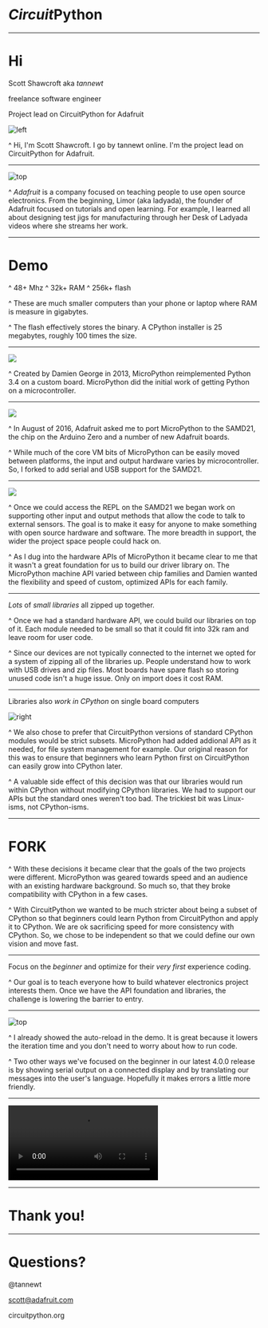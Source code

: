 # *Circuit*Python

---

# Hi

Scott Shawcroft aka *tannewt*

freelance software engineer

Project lead on CircuitPython for Adafruit

![left](/Users/tannewt/Downloads/41662373982_ede0852542_o\(1\).jpg)

^ Hi, I'm Scott Shawcroft. I go by tannewt online. I'm the project lead on CircuitPython for Adafruit.

---

![top](popular_guides.png)

^ *Adafruit* is a company focused on teaching people to use open source electronics. From the beginning, Limor (aka ladyada), the founder of Adafruit focused on tutorials and open learning. For example, I learned all about designing test jigs for manufacturing through her Desk of Ladyada videos where she streams her work.

---

# Demo

^ 48+ Mhz
^ 32k+ RAM
^ 256k+ flash

^ These are much smaller computers than your phone or laptop where RAM is measure in gigabytes.

^ The flash effectively stores the binary. A CPython installer is 25 megabytes, roughly 100 times the size.

---

![](micropython_kickstarter_splash.jpg)

^ Created by Damien George in 2013, MicroPython reimplemented Python 3.4 on a custom board. MicroPython did the initial work of getting Python on a microcontroller.

---

![](arduino_zero.jpg)

^ In August of 2016, Adafruit asked me to port MicroPython to the SAMD21, the chip on the Arduino Zero and a number of new Adafruit boards.

^ While much of the core VM bits of MicroPython can be easily moved between platforms, the input and output hardware varies by microcontroller. So, I forked to add serial and USB support for the SAMD21.

---

![](bno055.jpg)

^ Once we could access the REPL on the SAMD21 we began work on supporting other input and output methods that allow the code to talk to external sensors. The goal is to make it easy for anyone to make something with open source hardware and software. The more breadth in support, the wider the project space people could hack on.

^ As I dug into the hardware APIs of MicroPython it became clear to me that it wasn't a great foundation for us to build our driver library on. The MicroPython machine API varied between chip families and Damien wanted the flexibility and speed of custom, optimized APIs for each family.

---

*Lots* of *small libraries* all zipped up together.

^ Once we had a standard hardware API, we could build our libraries on top of it. Each module needed to be small so that it could fit into 32k ram and leave room for user code.

^ Since our devices are not typically connected to the internet we opted for a system of zipping all of the libraries up. People understand how to work with USB drives and zip files. Most boards have spare flash so storing unused code isn't a huge issue. Only on import does it cost RAM.

---

Libraries also *work in CPython* on single board computers

![right](rpi.jpg)

^ We also chose to prefer that CircuitPython versions of standard CPython modules would be strict subsets. MicroPython had added addional API as it needed, for file system management for example. Our original reason for this was to ensure that beginners who learn Python first on CircuitPython can easily grow into CPython later.

^ A valuable side effect of this decision was that our libraries would run within CPython without modifying CPython libraries. We had to support our APIs but the standard ones weren't too bad. The trickiest bit was Linux-isms, not CPython-isms.

---

# FORK

^ With these decisions it became clear that the goals of the two projects were different. MicroPython was geared towards speed and an audience with an existing hardware background. So much so, that they broke compatibility with CPython in a few cases.

^ With CircuitPython we wanted to be much stricter about being a subset of CPython so that beginners could learn Python from CircuitPython and apply it to CPython. We are ok sacrificing speed for more consistency with CPython. So, we chose to be independent so that we could define our own vision and move fast.

---

Focus on the *beginner* and optimize for their *very first* experience coding.

^ Our goal is to teach everyone how to build whatever electronics project interests them. Once we have the API foundation and libraries, the challenge is lowering the barrier to entry.

---

![top](pyportal.jpg)

^ I already showed the auto-reload in the demo. It is great because it lowers the iteration time and you don't need to worry about how to run code.

^ Two other ways we've focused on the beginner in our latest 4.0.0 release is by showing serial output on a connected display and by translating our messages into the user's language. Hopefully it makes errors a little more friendly.

---

![](bluetooth.mp4)

---

# Thank you!

---

# Questions?

@tannewt

scott@adafruit.com

circuitpython.org
